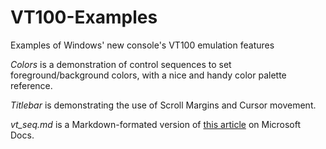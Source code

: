 # VT100-Examples
Examples of Windows' new console's VT100 emulation features

*Colors* is a demonstration of control sequences to set foreground/background colors, with a nice and handy color palette reference.

*Titlebar* is demonstrating the use of Scroll Margins and Cursor movement.

*vt_seq.md* is a Markdown-formated version of [this article](https://docs.microsoft.com/en-us/windows/console/console-virtual-terminal-sequences) on Microsoft Docs.